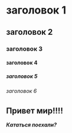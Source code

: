 # заголовок 1
## заголовок 2
### заголовок 3
#### заголовок 4
##### заголовок 5
###### заголовок 6


## Привет мир!!!!



***Кататься поехали?***